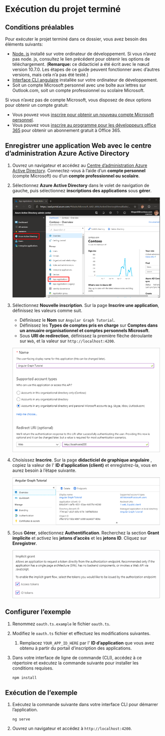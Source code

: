 # <a name="how-to-run-the-completed-project"></a>Exécution du projet terminé

## <a name="prerequisites"></a>Conditions préalables

Pour exécuter le projet terminé dans ce dossier, vous avez besoin des éléments suivants:

- [Node. js](https://nodejs.org) installé sur votre ordinateur de développement. Si vous n’avez pas node. js, consultez le lien précédent pour obtenir les options de téléchargement. (**Remarque:** ce didacticiel a été écrit avec le nœud version 10.7.0. Les étapes de ce guide peuvent fonctionner avec d’autres versions, mais cela n’a pas été testé.)
- [Interface CLI angulaire](https://cli.angular.io/) installée sur votre ordinateur de développement.
- Soit un compte Microsoft personnel avec une boîte aux lettres sur Outlook.com, soit un compte professionnel ou scolaire Microsoft.

Si vous n’avez pas de compte Microsoft, vous disposez de deux options pour obtenir un compte gratuit:

- Vous pouvez vous [inscrire pour obtenir un nouveau compte Microsoft personnel](https://signup.live.com/signup?wa=wsignin1.0&rpsnv=12&ct=1454618383&rver=6.4.6456.0&wp=MBI_SSL_SHARED&wreply=https://mail.live.com/default.aspx&id=64855&cbcxt=mai&bk=1454618383&uiflavor=web&uaid=b213a65b4fdc484382b6622b3ecaa547&mkt=E-US&lc=1033&lic=1).
- Vous pouvez vous [inscrire au programme pour les développeurs office 365](https://developer.microsoft.com/office/dev-program) pour obtenir un abonnement gratuit à Office 365.

## <a name="register-a-web-application-with-the-azure-active-directory-admin-center"></a>Enregistrer une application Web avec le centre d’administration Azure Active Directory

1. Ouvrez un navigateur et accédez au [Centre d’administration Azure Active Directory](https://aad.portal.azure.com). Connectez-vous à l’aide d’un **compte personnel** (compte Microsoft) ou d’un **compte professionnel ou scolaire**.

1. Sélectionnez **Azure Active Directory** dans le volet de navigation de gauche, puis sélectionnez **inscriptions des applications** sous **gérer**.

    ![Capture d’écran des inscriptions d’application ](/tutorial/images/aad-portal-app-registrations.png)

1. Sélectionnez **Nouvelle inscription**. Sur la page **Inscrire une application**, définissez les valeurs comme suit.

    - Définissez le **Nom** sur `Angular Graph Tutorial`.
    - Définissez les **Types de comptes pris en charge** sur **Comptes dans un annuaire organisationnel et comptes personnels Microsoft**.
    - Sous **URI de redirection**, définissez la première flèche déroulante sur `Web`, et la valeur sur `http://localhost:4200`.

    ![Capture d’écran de la page inscrire une application](/tutorial/images/aad-register-an-app.png)

1. Choisissez **Inscrire**. Sur la page **didacticiel de graphique angulaire** , copiez la valeur de l' **ID d’application (client)** et enregistrez-la, vous en aurez besoin à l’étape suivante.

    ![Capture d’écran de l’ID d’application de la nouvelle inscription de l’application](/tutorial/images/aad-application-id.png)

1. Sous **Gérer**, sélectionnez **Authentification**. Recherchez la section **Grant implicite** et activez les **jetons d’accès** et les **jetons ID**. Cliquez sur **Enregistrer**.

    ![Capture d’écran de la section Grant implicite](/tutorial/images/aad-implicit-grant.png)

## <a name="configure-the-sample"></a>Configurer l’exemple

1. Renommez `oauth.ts.example` le fichier `oauth.ts`.
1. Modifiez le `oauth.ts` fichier et effectuez les modifications suivantes.
    1. Remplacez `YOUR_APP_ID_HERE` par l' **ID d’application** que vous avez obtenu à partir du portail d’inscription des applications.
1. Dans votre interface de ligne de commande (CLI), accédez à ce répertoire et exécutez la commande suivante pour installer les conditions requises.

    ```Shell
    npm install
    ```

## <a name="run-the-sample"></a>Exécution de l’exemple

1. Exécutez la commande suivante dans votre interface CLI pour démarrer l’application.

    ```Shell
    ng serve
    ```

1. Ouvrez un navigateur et accédez à `http://localhost:4200`.